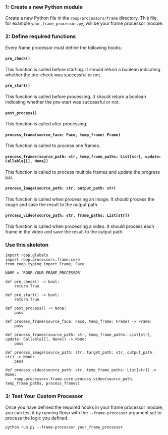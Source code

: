 ### 1: Create a new Python module

Create a new Python file in the `roop/processors/frame` directory. This file, for example `your_frame_processor.py`, will be your frame processor module.

### 2: Define required functions

Every frame processor must define the following hooks:

#### `pre_check()`
This function is called before starting. It should return a boolean indicating whether the pre-check was successful or not.

#### `pre_start()`
This function is called before processing. It should return a boolean indicating whether the pre-start was successful or not.

#### `post_process()`
This function is called after processing.

#### `process_frame(source_face: Face, temp_frame: Frame)`
This function is called to process one frames.

#### `process_frames(source_path: str, temp_frame_paths: List[str], update: Callable[[], None])`
This function is called to process multiple frames and update the progress bar.

#### `process_image(source_path: str, output_path: str)`
This function is called when processing an image. It should process the image and save the result to the output path.

#### `process_video(source_path: str, frame_paths: List[str])`
This function is called when processing a video. It should process each frame in the video and save the result to the output path.

### Use this skeleton

```
import roop.globals
import roop.processors.frame.core
from roop.typing import Frame, Face

NAME = 'ROOP.YOUR-FRAME_PROCESSOR'

def pre_check() -> bool:
    return True

def pre_start() -> bool:
    return True

def post_process() -> None:
    pass

def process_frame(source_face: Face, temp_frame: Frame) -> Frame:
    pass

def process_frames(source_path: str, temp_frame_paths: List[str], update: Callable[[], None]) -> None:
    pass

def process_image(source_path: str, target_path: str, output_path: str) -> None:
    pass

def process_video(source_path: str, temp_frame_paths: List[str]) -> None:
    roop.processors.frame.core.process_video(source_path, temp_frame_paths, process_frames)
```

### 3: Test Your Custom Processor

Once you have defined the required hooks in your frame processor module, you can test it by running Roop with the `--frame-processor` argument set to process the logic you defined.

```
python run.py --frame-processor your_frame_processor
```
